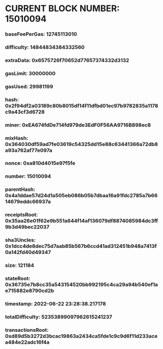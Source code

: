 # CURRENT BLOCK NUMBER: 15010094

### baseFeePerGas: 12745113010
### difficulty: 14844834384332560
### extraData: 0x6575726f70652d77657374332d3132
### gasLimit: 30000000
### gasUsed: 29981199
### hash: 0x2f94df2a03189c80b8015df14f11dfbd01ec97b9782835a1178c9a43cf3d6728
### miner: 0xEA674fdDe714fd979de3EdF0F56AA9716B898ec8
### mixHash: 0x364030df59ad7fe03619c54325dd15e88c63441366a72db8a93a762af77e097a
### nonce: 0xa810d4015e97f5fe
### number: 15010094
### parentHash: 0x4a1ddae57d24d1a505eb086b05b7dbaa16a91fdc2785a7b6614679eddc66937a
### receiptsRoot: 0x35aa26e01f62e9b551a644f14af136079df8874085984dc3ff9b3d49bec22037
### sha3Uncles: 0x1dcc4de8dec75d7aab85b567b6ccd41ad312451b948a7413f0a142fd40d49347
### size: 121184
### stateRoot: 0x36735e7b8cc35a543154520bb992195c4ca29a94b540ef1ae715882e8790cd2b
### timestamp: 2022-06-22 23:28:38.217178
### totalDifficulty: 52353899097962615241237
### transactionsRoot: 0xd89d5b3272d3bcac19863a2434ca5fde1c9c9d6f11d233acea484e22adc16f4a
